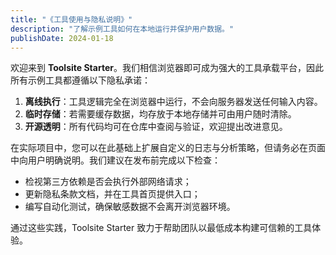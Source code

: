 ```yaml
---
title: "《工具使用与隐私说明》"
description: "了解示例工具如何在本地运行并保护用户数据。"
publishDate: 2024-01-18
---
```


欢迎来到 **Toolsite Starter**。我们相信浏览器即可成为强大的工具承载平台，因此所有示例工具都遵循以下隐私承诺：

1. **离线执行**：工具逻辑完全在浏览器中运行，不会向服务器发送任何输入内容。
2. **临时存储**：若需要缓存数据，均存放于本地存储并可由用户随时清除。
3. **开源透明**：所有代码均可在仓库中查阅与验证，欢迎提出改进意见。

在实际项目中，您可以在此基础上扩展自定义的日志与分析策略，但请务必在页面中向用户明确说明。我们建议在发布前完成以下检查：

- 检视第三方依赖是否会执行外部网络请求；
- 更新隐私条款文档，并在工具首页提供入口；
- 编写自动化测试，确保敏感数据不会离开浏览器环境。

通过这些实践，Toolsite Starter 致力于帮助团队以最低成本构建可信赖的工具体验。
